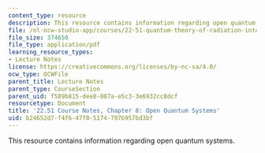```yaml
---
content_type: resource
description: This resource contains information regarding open quantum systems.
file: /ol-ocw-studio-app/courses/22-51-quantum-theory-of-radiation-interactions-fall-2012/b24652d7f4f647f05174797b957bd3bf_MIT22_51F12_Ch8.pdf
file_size: 374650
file_type: application/pdf
learning_resource_types:
- Lecture Notes
license: https://creativecommons.org/licenses/by-nc-sa/4.0/
ocw_type: OCWFile
parent_title: Lecture Notes
parent_type: CourseSection
parent_uid: f589b815-dee8-087a-e5c3-3e6932cc8dcf
resourcetype: Document
title: '22.51 Course Notes, Chapter 8: Open Quantum Systems'
uid: b24652d7-f4f6-47f0-5174-797b957bd3bf
---
```

This resource contains information regarding open quantum systems.